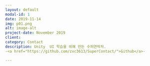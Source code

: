 ```yaml
---
layout: default
modal-id: 1
date: 2019-11-14
img: p01.png
alt: image-alt
project-date: November 2019
client: 
category: Contact
description: Unity  UI 학습을 위해 만든 수퍼연락처.
-<a href="https://github.com/zxc3613/SuperContact/">Github</a>-

---
```

